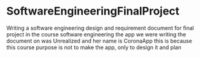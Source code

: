 # SoftwareEngineeringFinalProject
Writing a software engineering design and requirement document for final project in the course software engineering the app we were writing the document on was Unrealized and her name is CoronaApp this is because this course purpose is not to make the app, only to design it and plan
